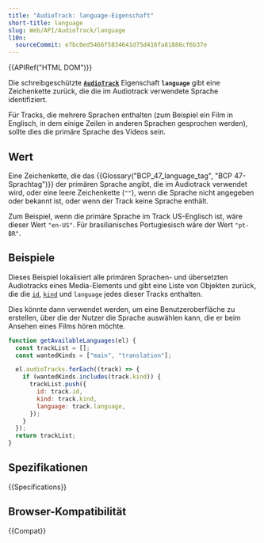 ```yaml
---
title: "AudioTrack: language-Eigenschaft"
short-title: language
slug: Web/API/AudioTrack/language
l10n:
  sourceCommit: e7bc0ed5466f5834641d75d416fa81886cf6b37e
---
```


{{APIRef("HTML DOM")}}

Die schreibgeschützte **[`AudioTrack`](/de/docs/Web/API/AudioTrack)**
Eigenschaft **`language`** gibt eine Zeichenkette zurück, die die im Audiotrack verwendete Sprache identifiziert.

Für Tracks, die mehrere Sprachen enthalten
(zum Beispiel ein Film in Englisch, in dem einige Zeilen in anderen Sprachen gesprochen werden), sollte dies die primäre Sprache des Videos sein.

## Wert

Eine Zeichenkette, die das {{Glossary("BCP_47_language_tag", "BCP 47-Sprachtag")}} der
primären Sprache angibt, die im Audiotrack verwendet wird, oder eine leere Zeichenkette (`""`), wenn
die Sprache nicht angegeben oder bekannt ist, oder wenn der Track keine Sprache enthält.

Zum Beispiel, wenn die primäre Sprache im Track US-Englisch ist, wäre dieser
Wert `"en-US"`. Für brasilianisches Portugiesisch wäre der Wert
`"pt-BR"`.

## Beispiele

Dieses Beispiel lokalisiert alle primären Sprachen- und übersetzten Audiotracks eines Media-Elements und gibt eine Liste von Objekten zurück, die die
[`id`](/de/docs/Web/API/AudioTrack/id), [`kind`](/de/docs/Web/API/AudioTrack/kind) und
`language` jedes dieser Tracks enthalten.

Dies könnte dann verwendet werden, um eine Benutzeroberfläche zu erstellen, über die der Nutzer die Sprache auswählen kann, die er beim Ansehen eines Films hören möchte.

```js
function getAvailableLanguages(el) {
  const trackList = [];
  const wantedKinds = ["main", "translation"];

  el.audioTracks.forEach((track) => {
    if (wantedKinds.includes(track.kind)) {
      trackList.push({
        id: track.id,
        kind: track.kind,
        language: track.language,
      });
    }
  });
  return trackList;
}
```

## Spezifikationen

{{Specifications}}

## Browser-Kompatibilität

{{Compat}}
